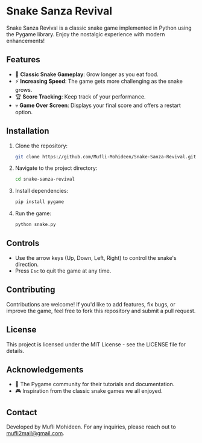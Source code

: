 # Snake Sanza Revival

Snake Sanza Revival is a classic snake game implemented in Python using the Pygame library. Enjoy the nostalgic experience with modern enhancements!


## Features

- 🐍 **Classic Snake Gameplay**: Grow longer as you eat food.
- ⚡ **Increasing Speed**: The game gets more challenging as the snake grows.
- 🏆 **Score Tracking**: Keep track of your performance.
- 💀 **Game Over Screen**: Displays your final score and offers a restart option.

## Installation

1. Clone the repository:

   ```bash
   git clone https://github.com/Mufli-Mohideen/Snake-Sanza-Revival.git

2. Navigate to the project directory:

   ```bash
   cd snake-sanza-revival

3. Install dependencies:

   ```bash
   pip install pygame

4. Run the game:

   ```bash
   python snake.py

## Controls

- Use the arrow keys (Up, Down, Left, Right) to control the snake's direction.
- Press `Esc` to quit the game at any time.

## Contributing

Contributions are welcome! If you'd like to add features, fix bugs, or improve the game, feel free to fork this repository and submit a pull request.

## License

This project is licensed under the MIT License - see the LICENSE file for details.

## Acknowledgements

- 🙌 The Pygame community for their tutorials and documentation.
- 🎮 Inspiration from the classic snake games we all enjoyed.

## Contact

Developed by Mufli Mohideen. For any inquiries, please reach out to [mufli2mail@gmail.com](mailto:mufli2mail@gmail.com).


